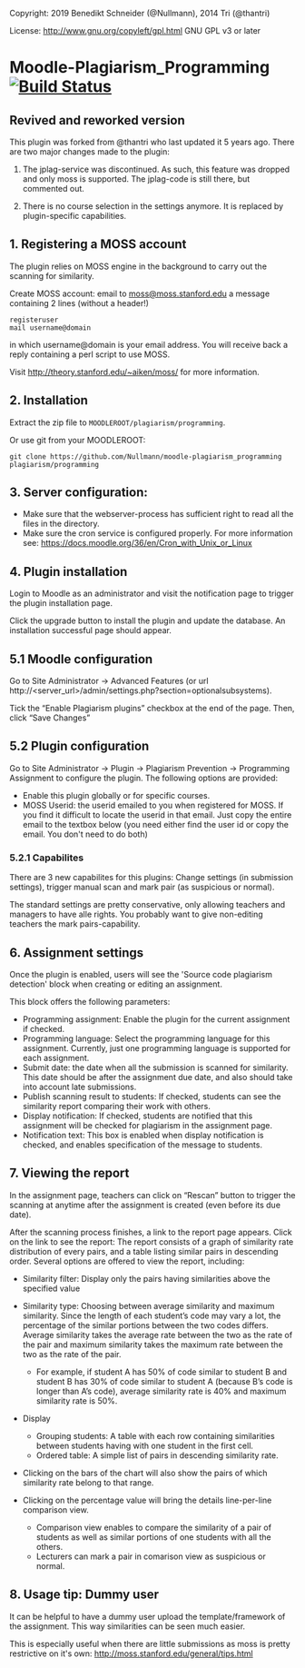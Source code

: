 Copyright: 2019 Benedikt Schneider (@Nullmann), 2014 Tri (@thantri)

License: http://www.gnu.org/copyleft/gpl.html GNU GPL v3 or later

# Moodle-Plagiarism_Programming [![Build Status](https://travis-ci.org/Nullmann/moodle-plagiarism_programming.svg?branch=master)](https://travis-ci.org/Nullmann/moodle-plagiarism_programming)

## Revived and reworked version
This plugin was forked from @thantri who last updated it 5 years ago. There are two major changes made to the plugin:

1) The jplag-service was discontinued. As such, this feature was dropped and only moss is supported. The jplag-code is still there, but commented out.

2) There is no course selection in the settings anymore. It is replaced by plugin-specific capabilities.

## 1. Registering a MOSS account
The plugin relies on MOSS engine in the background to carry out the scanning for similarity.

Create MOSS account: email to moss@moss.stanford.edu a message containing 2 lines (without a header!)
  ```
  registeruser
  mail username@domain
  ```
in which username@domain is your email address. You will receive back a reply containing a perl script to use MOSS. 

Visit http://theory.stanford.edu/~aiken/moss/ for more information.

## 2. Installation
Extract the zip file to `MOODLEROOT/plagiarism/programming`.

Or use git from your MOODLEROOT:
```
git clone https://github.com/Nullmann/moodle-plagiarism_programming plagiarism/programming
```

## 3. Server configuration:
* Make sure that the webserver-process has sufficient right to read all the files in the directory.
* Make sure the cron service is configured properly. For more information see: https://docs.moodle.org/36/en/Cron_with_Unix_or_Linux

## 4. Plugin installation
Login to Moodle as an administrator and visit the notification page to trigger the plugin installation page.

Click the upgrade button to install the plugin and update the database. An installation successful page should appear.

## 5.1 Moodle configuration
Go to Site Administrator → Advanced Features (or url http://<server_url>/admin/settings.php?section=optionalsubsystems). 

Tick the “Enable Plagiarism plugins” checkbox at the end of the page. Then, click “Save Changes”

## 5.2 Plugin configuration
Go to Site Administrator → Plugin → Plagiarism Prevention → Programming Assignment to configure the plugin. The following options are provided:
* Enable this plugin globally or for specific courses.
* MOSS Userid: the userid emailed to you when registered for MOSS. If you find it difficult to locate the userid in that email. Just copy the entire email to the textbox below (you need either find the user id or copy the email. You don't need to do both)

### 5.2.1 Capabilites
There are 3 new capabilites for this plugins: Change settings (in submission settings), trigger manual scan and mark pair (as suspicious or normal). 

The standard settings are pretty conservative, only allowing teachers and managers to have alle rights. You probably want to give non-editing teachers the mark pairs-capability.

## 6. Assignment settings
Once the plugin is enabled, users will see the 'Source code plagiarism detection' block when creating or editing an assignment.

This block offers the following parameters:

* Programming assignment: Enable the plugin for the current assignment if checked.
* Programming language: Select the programming language for this assignment. Currently, just one programming language is supported for each assignment.
* Submit date: the date when all the submission is scanned for similarity. This date should be after the assignment due date, and also should take into account late submissions.
* Publish scanning result to students: If checked, students can see the similarity report comparing their work with others.
* Display notification: If checked, students are notified that this assignment will be checked for plagiarism in the assignment page.
* Notification text: This box is enabled when display notification is checked, and enables specification of the message to students.

## 7. Viewing the report
In the assignment page, teachers can click on “Rescan” button to trigger the scanning at anytime after the assignment is created (even before its due date).

After the scanning process finishes, a link to the report page appears. Click on the link to see the report:
The report consists of a graph of similarity rate distribution of every pairs, and a table listing similar pairs in descending order. Several options are offered to view the report, including:
* Similarity filter: Display only the pairs having similarities above the specified value
* Similarity type: Choosing between average similarity and maximum similarity. Since the length of each student’s code may vary a lot, the percentage of the similar portions between the two codes differs. Average similarity takes the average rate between the two as the rate of the pair and maximum similarity takes the maximum rate between the two as the rate of the pair. 
  * For example, if student A has 50% of code similar to student B and student B has 30% of code similar to student A (because B’s code is longer than A’s code), average similarity rate is 40% and maximum similarity rate is 50%.
* Display
  * Grouping students: A table with each row containing similarities between students having with one student in the first cell.
  * Ordered table: A simple list of pairs in descending similarity rate.

* Clicking on the bars of the chart will also show the pairs of which similarity rate belong to that range.
* Clicking on the percentage value will bring the details line-per-line comparison view.
  * Comparison view enables to compare the similarity of a pair of students as well as similar portions of one students with all the others. 
  * Lecturers can mark a pair in comarison view as suspicious or normal. 

## 8. Usage tip: Dummy user
It can be helpful to have a dummy user upload the template/framework of the assignment. This way similarities can be seen much easier.

This is especially useful when there are little submissions as moss is pretty restrictive on it's own: http://moss.stanford.edu/general/tips.html
